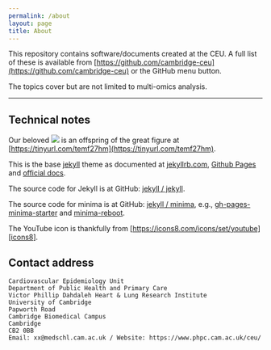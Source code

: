 ```yaml
---
permalink: /about
layout: page
title: About
---
```


This repository contains software/documents created at the CEU. A full list of these is available from [https://github.com/cambridge-ceu](https://github.com/cambridge-ceu) or the GitHub menu button.

The topics cover but are not limited to multi-omics analysis.

---

## Technical notes

Our beloved ![](./assets/images/github.svg) is an offspring of the great figure at [https://tinyurl.com/temf27hm](https://tinyurl.com/temf27hm).

This is the base [jekyll][jekyll-organization] theme as documented at [jekyllrb.com][jk], [Github Pages][gh-site] and [official docs][gh].

The source code for Jekyll is at GitHub: [jekyll / jekyll](https://github.com/jekyll/jekyll).

The source code for minima is at GitHub: [jekyll / minima][minima], e.g., [gh-pages-minima-starter](https://github.com/jsanz/gh-pages-minima-starter) and [minima-reboot](https://github.com/aterenin/minima-reboot/).

The YouTube icon is thankfully from [https://icons8.com/icons/set/youtube][icons8].

## Contact address

```
Cardiovascular Epidemiology Unit
Department of Public Health and Primary Care
Victor Phillip Dahdaleh Heart & Lung Research Institute
University of Cambridge
Papworth Road
Cambridge Biomedical Campus
Cambridge
CB2 0BB
Email: xx@medschl.cam.ac.uk / Website: https://www.phpc.cam.ac.uk/ceu/
```


[gh]: https://help.github.com/en/github/working-with-github-pages
[gh-site]: https://pages.github.com
[icons8]: https://icons8.com/icons/set/youtube
[jekyll-organization]: https://github.com/jekyll
[jk]: https://jekyllrb.com/
[minima]: https://github.com/jekyll/minima/tree/2.5-stable
